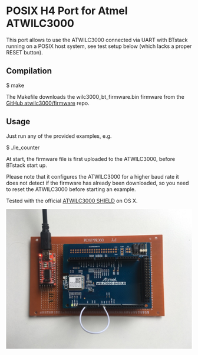 # POSIX H4 Port for Atmel ATWILC3000

This port allows to use the ATWILC3000 connected via UART with BTstack running on a POSIX host system, see test setup below (which lacks a proper RESET button).

## Compilation

$ make

The Makefile downloads the wilc3000_bt_firmware.bin firmware from the [GitHub atwilc3000/firmware](https://github.com/atwilc3000/firmware) repo.

## Usage

Just run any of the provided examples, e.g.

$ ./le_counter

At start, the firmware file is first uploaded to the ATWILC3000, before BTstack start up.

Please note that it configures the ATWILC3000 for a higher baud rate it does not detect if the firmware has already been downloaded, so you need to reset the ATWILC3000 before starting an example.

Tested with the official [ATWILC3000 SHIELD](http://www.microchip.com/DevelopmentTools/ProductDetails.aspx?PartNO=ATWILC3000-SHLD) on OS X.

![ATWILC3000 Test Setup](ATWILC3000-Breakout.jpg)
